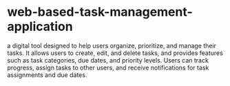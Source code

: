 # web-based-task-management-application
a digital tool designed to help users organize, prioritize, and manage their tasks. It allows users to create, edit, and delete tasks, and provides features such as task categories, due dates, and priority levels. Users can track progress, assign tasks to other users, and receive notifications for task assignments and due dates. 
